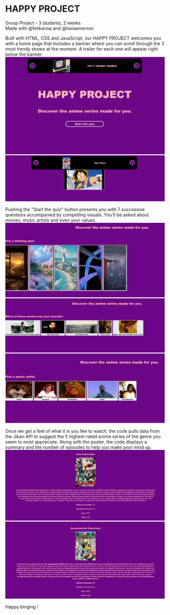 # HAPPY PROJECT

Group Project - 3 students, 2 weeks <br />
Made with @felikarina and @hanaevernon

Built with HTML, CSS and JavaScript, our HAPPY PROJECT welcomes you with a home page that includes a banner where you can scroll through the 3 most trendy shows at the moment.
A trailer for each one will appear right below the banner.
![home page](/readme-images/README1.png)
![home page](/readme-images/README7.png)


Pushing the "Start the quiz" button presents you with 7 successive questions accompanied by compelling visuals. You'll be asked about movies, music artists and even your values.
![home page](/readme-images/README2.png)
![home page](/readme-images/README3.png)
![home page](/readme-images/README4.png)

Once we get a feel of what it is you like to watch, the code pulls data from the Jikan API to suggest the 5 highest-rated anime series of the genre you seem to most appreciate.
Along with the poster, the code displays a summary and the number of episodes to help you make your mind up.
![home page](/readme-images/README5.png)
![home page](/readme-images/README6.png)

Happy binging !
